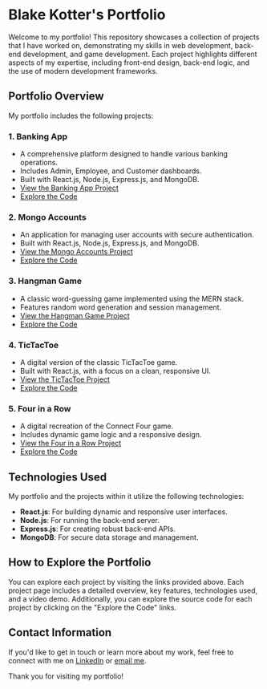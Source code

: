 # Blake Kotter's Portfolio

Welcome to my portfolio! This repository showcases a collection of projects that I have worked on, demonstrating my skills in web development, back-end development, and game development. Each project highlights different aspects of my expertise, including front-end design, back-end logic, and the use of modern development frameworks.

## Portfolio Overview

My portfolio includes the following projects:

### 1. **Banking App**
   - A comprehensive platform designed to handle various banking operations.
   - Includes Admin, Employee, and Customer dashboards.
   - Built with React.js, Node.js, Express.js, and MongoDB.
   - [View the Banking App Project](https://blakekotter.github.io/portfolio/banking-app.html)
   - [Explore the Code](https://github.com/blakekotter/portfolio/tree/main/BankingApp)

### 2. **Mongo Accounts**
   - An application for managing user accounts with secure authentication.
   - Built with React.js, Node.js, Express.js, and MongoDB.
   - [View the Mongo Accounts Project](https://blakekotter.github.io/portfolio/mongo-accounts.html)
   - [Explore the Code](https://github.com/blakekotter/portfolio/tree/main/MongoAccounts)

### 3. **Hangman Game**
   - A classic word-guessing game implemented using the MERN stack.
   - Features random word generation and session management.
   - [View the Hangman Game Project](https://blakekotter.github.io/portfolio/hangman.html)
   - [Explore the Code](https://github.com/blakekotter/portfolio/tree/main/Hangman)

### 4. **TicTacToe**
   - A digital version of the classic TicTacToe game.
   - Built with React.js, with a focus on a clean, responsive UI.
   - [View the TicTacToe Project](https://blakekotter.github.io/portfolio/tic-tac-toe.html)
   - [Explore the Code](https://github.com/blakekotter/portfolio/tree/main/TicTacToe)

### 5. **Four in a Row**
   - A digital recreation of the Connect Four game.
   - Includes dynamic game logic and a responsive design.
   - [View the Four in a Row Project](https://blakekotter.github.io/portfolio/four-in-a-row.html)
   - [Explore the Code](https://github.com/blakekotter/portfolio/tree/main/FourinaRowGame)

## Technologies Used

My portfolio and the projects within it utilize the following technologies:

- **React.js**: For building dynamic and responsive user interfaces.
- **Node.js**: For running the back-end server.
- **Express.js**: For creating robust back-end APIs.
- **MongoDB**: For secure data storage and management.

## How to Explore the Portfolio

You can explore each project by visiting the links provided above. Each project page includes a detailed overview, key features, technologies used, and a video demo. Additionally, you can explore the source code for each project by clicking on the "Explore the Code" links.

## Contact Information

If you'd like to get in touch or learn more about my work, feel free to connect with me on [LinkedIn](https://www.linkedin.com/in/blake-kotter-761073130/) or [email me](mailto:blakekotter@gmail.com).

Thank you for visiting my portfolio!